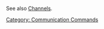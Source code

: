 See also [Channels](:Category:_Channels "wikilink").

[Category: Communication
Commands](Category:_Communication_Commands "wikilink")
